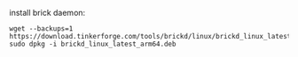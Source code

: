 install brick daemon:

```
wget --backups=1 https://download.tinkerforge.com/tools/brickd/linux/brickd_linux_latest_arm64.deb
sudo dpkg -i brickd_linux_latest_arm64.deb
```